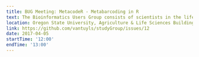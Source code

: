 ```yaml
---
title: BUG Meeting: MetacodeR - Metabarcoding in R
text: The Bioinformatics Users Group consists of scientists in the life sciences, computing, math, statistics, & other areas who meet to discuss topics related to those fields. Meetings are generally informal, consisting of discussions, interactive talks, or short workshops. No experience needed to participate. For topics suggestions or requests, contact kevin.weitemier@cgrb.oregonstate.edu.
location: Oregon State University, Agriculture & Life Sciences Building, Room 3006
link: https://github.com/vantuyls/studyGroup/issues/12
date: 2017-04-05
startTime: '12:00'
endTime: '13:00'
---
```

